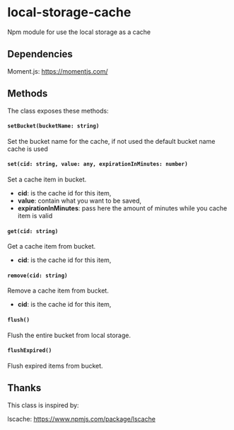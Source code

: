 # local-storage-cache
Npm module for use the local storage as a cache

## Dependencies
Moment.js: https://momentjs.com/

## Methods
The class exposes these methods:

#### `setBucket(bucketName: string)`
Set the bucket name for the cache, if not used the default bucket name cache is used

#### `set(cid: string, value: any, expirationInMinutes: number)`
Set a cache item in bucket.
- **cid**: is the cache id for this item,
- **value**: contain what you want to be saved,
- **expirationInMinutes**: pass here the amount of minutes while you cache item is valid

#### `get(cid: string)`
Get a cache item from bucket.
- **cid**: is the cache id for this item,

#### `remove(cid: string)`
Remove a cache item from bucket.
- **cid**: is the cache id for this item,

#### `flush()`
Flush the entire bucket from local storage.

#### `flushExpired()`
Flush expired items from bucket.

## Thanks
This class is inspired by:

lscache: https://www.npmjs.com/package/lscache
